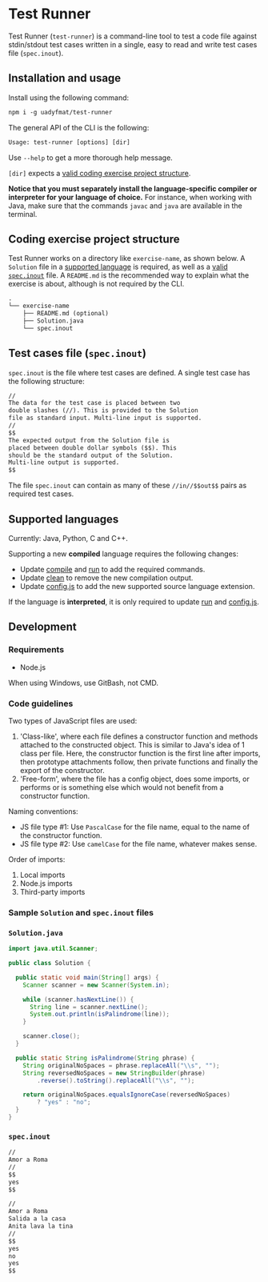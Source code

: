 # Test Runner

Test Runner (`test-runner`) is a command-line tool to test a code file against stdin/stdout test cases written in a single, easy to read and write test cases file (`spec.inout`).

## Installation and usage

Install using the following command:

```txt
npm i -g uadyfmat/test-runner
```

The general API of the CLI is the following:

```txt
Usage: test-runner [options] [dir]
```

Use `--help` to get a more thorough help message.

`[dir]` expects a [valid coding exercise project structure](#coding-exercise-project-structure).

**Notice that you must separately install the language-specific compiler or interpreter for your language of choice.** For instance, when working with Java, make sure that the commands `javac` and `java` are available in the terminal.

## Coding exercise project structure

Test Runner works on a directory like `exercise-name`, as shown below. A `Solution` file in a [supported language](#supported-languages) is required, as well as a [valid `spec.inout`](#test-cases-file-specinout) file. A `README.md` is the recommended way to explain what the exercise is about, although is not required by the CLI.

```txt
.
└── exercise-name
    ├── README.md (optional)
    ├── Solution.java
    └── spec.inout
```

## Test cases file (`spec.inout`)

`spec.inout` is the file where test cases are defined. A single test case has the following structure:

```txt
//
The data for the test case is placed between two
double slashes (//). This is provided to the Solution
file as standard input. Multi-line input is supported.
//
$$
The expected output from the Solution file is
placed between double dollar symbols ($$). This
should be the standard output of the Solution.
Multi-line output is supported.
$$
```

The file `spec.inout` can contain as many of these `//in//$$out$$` pairs as required test cases.

## Supported languages

Currently: Java, Python, C and C++.

Supporting a new **compiled** language requires the following changes:

- Update [compile](./src/shell/compile) and [run](./src/shell/run) to add the required commands.
- Update [clean](./src/shell/clean) to remove the new compilation output.
- Update [config.js](./src/config.js) to add the new supported source language extension.

If the language is **interpreted**, it is only required to update [run](./src/shell/run) and [config.js](./src/config.js).

## Development

### Requirements

- Node.js

When using Windows, use GitBash, not CMD.

### Code guidelines

Two types of JavaScript files are used:

1. 'Class-like', where each file defines a constructor function and methods attached to the constructed object. This is similar to Java's idea of 1 class per file. Here, the constructor function is the first line after imports, then prototype attachments follow, then private functions and finally the export of the constructor.
2. 'Free-form', where the file has a config object, does some imports, or performs or is something else which would not benefit from a constructor function.

Naming conventions:

- JS file type #1: Use `PascalCase` for the file name, equal to the name of the constructor function.
- JS file type #2: Use `camelCase` for the file name, whatever makes sense.

Order of imports:

1. Local imports
2. Node.js imports
3. Third-party imports

### Sample `Solution` and `spec.inout` files

### `Solution.java`

```java
import java.util.Scanner;

public class Solution {

  public static void main(String[] args) {
    Scanner scanner = new Scanner(System.in);

    while (scanner.hasNextLine()) {
      String line = scanner.nextLine();
      System.out.println(isPalindrome(line));
    }

    scanner.close();
  }

  public static String isPalindrome(String phrase) {
    String originalNoSpaces = phrase.replaceAll("\\s", "");
    String reversedNoSpaces = new StringBuilder(phrase)
        .reverse().toString().replaceAll("\\s", "");

    return originalNoSpaces.equalsIgnoreCase(reversedNoSpaces)
        ? "yes" : "no";
  }
}
```

### `spec.inout`

```txt
//
Amor a Roma
//
$$
yes
$$

//
Amor a Roma
Salida a la casa
Anita lava la tina
//
$$
yes
no
yes
$$
```